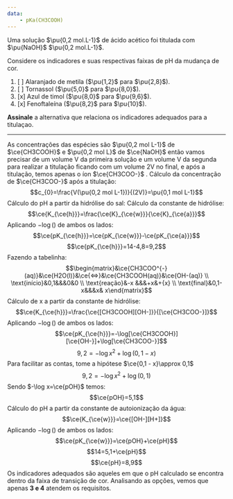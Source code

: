 ```yaml
---
data:
    - pKa(CH3COOH)
---
```


Uma solução $\pu{0,2 mol.L-1}$ de ácido acético foi titulada com $\pu{NaOH}$ $\pu{0,2 mol.L-1}$. 

Considere os indicadores e suas respectivas faixas de pH da mudança de cor.

1. [ ] Alaranjado de metila ($\pu{1,2}$ para $\pu{2,8}$).
2. [ ] Tornassol ($\pu{5,0}$ para $\pu{8,0}$).
3. [x] Azul de timol ($\pu{8,0}$ para $\pu{9,6}$).
4. [x] Fenoftaleína ($\pu{8,2}$ para $\pu{10}$).

**Assinale** a alternativa que relaciona os indicadores adequados para a titulaçao.

---

As concentrações das espécies são $\pu{0,2 mol L-1}$ de $\ce{CH3COOH}$ e $\pu{0,2 mol L}$ de $\ce{NaOH}$ então vamos precisar de um volume V da primeira solução e um volume V da segunda para realizar a titulação ficando com um volume 2V no final, e após a titulação, temos apenas o íon $\ce{CH3COO-}$ .
Cálculo da concentração de $\ce{CH3COO-}$ após a titulação:
$$c_{0}=\frac{V(\pu{0,2 mol L-1})}{(2V)}=\pu{0,1  mol L-1}$$
Cálculo do pH a partir da hidrólise do sal:
Cálculo da constante de hidrólise:
$$\ce{K_{\ce{h}}}=\frac{\ce{K}_{\ce{w}}}{\ce{K}_{\ce{a}}}$$
Aplicando $-\log()$ de ambos os lados:
$$\ce{pK_{\ce{h}}}=\ce{pK_{\ce{w}}}-\ce{pK_{\ce{a}}}$$
$$\ce{pK_{\ce{h}}}=14-4,8=9,2$$
Fazendo a tabelinha:
$$\begin{matrix}&\ce{CH3COO^{-}(aq)}&\ce{H2O(l)}&\ce{<=>}&\ce{CH3COOH(aq)}&\ce{OH-(aq)} \\ \text{início}&0,1&&&0&0 \\ \text{reação}&-x &&&+x&+{x}  \\ \text{final}&0,1-x&&&x& x\end{matrix}$$
Cálculo de x a partir da constante de hidrólise:
$$\ce{K_{\ce{h}}}=\frac{\ce{[CH3COOH][OH-]}}{[\ce{CH3COO-}]}$$
Aplicando $-\log()$ de ambos os lados: 
$$\ce{pK_{\ce{h}}}=-\log[\ce{CH3COOH}][\ce{OH-}]+\log[\ce{CH3COO-}]$$
$$9,2=-\log x^{2}+\log(0,1-x)$$
Para facilitar as contas, tome a hipótese $\ce{0,1 - x}\approx 0,1$
$$9,2=-\log x^{2}+\log(0,1)$$
Sendo $-\log x=\ce{pOH}$ temos:
$$\ce{pOH}=5,1$$
Cálculo do pH a partir da constante de autoionização da água:
$$\ce{K_{\ce{w}}}=\ce{[OH-][H+]}$$
Aplicando $-\log()$ de ambos os lados:
$$\ce{pK_{\ce{w}}}=\ce{pOH}+\ce{pH}$$
$$14=5,1+\ce{pH}$$
$$\ce{pH}=8,9$$
Os indicadores adequados são aqueles em que o pH calculado se encontra dentro da faixa de transição de cor.
Analisando as opções, vemos que apenas **3 e 4** atendem os requisitos.

